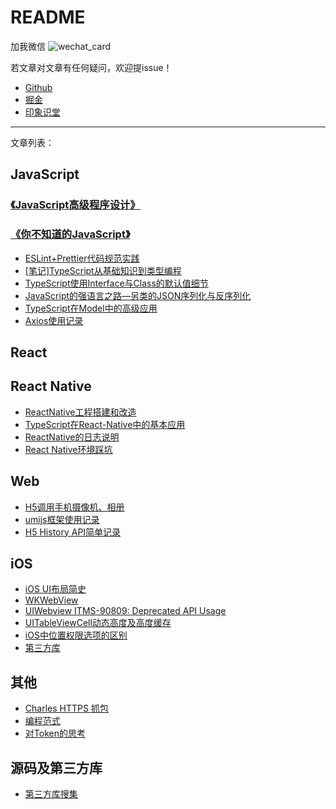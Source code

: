 # README

加我微信
![wechat_card](https://cdn.jsdelivr.net/gh/stelalae/oss@master/files/2020/05/14/jdZ75o.jpeg)

若文章对文章有任何疑问，欢迎提issue！

* [Github](https://github.com/stelalae)
* [掘金](https://juejin.im/user/59dde95251882578ba155ed8)
* [印象识堂](https://www.yinxiang.com/everhub/personal/So3bCE9HkQWUP50hln1UOw)



---

文章列表：



## JavaScript



### [《JavaScript高级程序设计》](./JavaScript/pjwd/README.md)
### [《你不知道的JavaScript》](./JavaScript/ydkjs/README.md)

- [ESLint+Prettier代码规范实践](./JavaScript/ESLint-Prettier.md)
- [[笔记]TypeScript从基础知识到类型编程](./JavaScript/TypeScript-Basic-Knowledge.md)
- [TypeScript使用Interface与Class的默认值细节](./JavaScript/TypeScript-Interface-Class-DefaultValue.md)
- [JavaScript的强语言之路—另类的JSON序列化与反序列化](./JavaScript/alternative-json-serialization-deserialization.md)
- [TypeScript在Model中的高级应用](./JavaScript/TypeScript-Model-Advanced.md)
- [Axios使用记录](./JavaScript/axios-usage.md)



## React





## React Native

- [ReactNative工程搭建和改造](./ReactNative/Engineered.md)
- [TypeScript在React-Native中的基本应用](./ReactNative/TypeScript-Usage.md)
- [ReactNative的日志说明](./ReactNative/Log.md)
- [React Native环境踩坑](./ReactNative/develop-environment.md)



## Web

- [H5调用手机摄像机、相册](./Web/H5-Camera-And-Photo-Album.md)
- [umijs框架使用记录](./Web/Umijs-Usage.md)
- [H5 History API简单记录](./Web/History-API.md)



## iOS

- [iOS UI布局简史](./iOS/ui-layout-history.md)
- [WKWebView](./iOS/WKWebView.md)
- [UIWebview ITMS-90809: Deprecated API Usage](./iOS/UIWebview-Deprecated.md)
- [UITableViewCell动态高度及高度缓存](./iOS/UITableViewCell-Dynamic-Height.md)
- [iOS中位置权限选项的区别](./iOS/Location-Permissions.md)
- [第三方库](./iOS/Third-Library.md)



## 其他

- [Charles HTTPS 抓包](./Solution/Charles-HTTPS.md)
- [编程范式](./Solution/Programming-Paradigm.md)
- [对Token的思考](./Solution/ThinkingAbout-Token.md)



## 源码及第三方库

- [第三方库搜集](./Third-Library.md)


